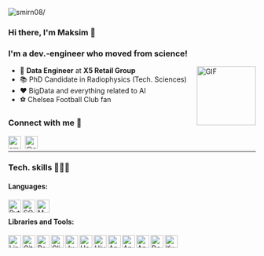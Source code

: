 <p align="left"> <img src=https://komarev.com/ghpvc/?username=smirn08&color=000000&label=😏 alt=smirn08/> </p>

### Hi there, I'm Maksim 👋 

### I'm a dev.-engineer who moved from science!
<img align="right" alt="GIF" src="https://cdnb.artstation.com/p/assets/images/images/011/722/225/original/bartosz-aziewicz-loader-aziewicz-bartosz-3-gp.gif?1531073801" height="120px"/>

- 🌱 **Data Engineer** at **X5 Retail Group**
- 📚 PhD Candidate in Radiophysics (Tech. Sciences)
- ❤️ BigData and everything related to AI
- ⚽️ Chelsea Football Club fan

### Connect with me 🤙

[<img align="left" alt="smirn08m@gmail.com" width="26px" src="https://simpleicons.org/icons/gmail.svg" style="margin-right:8px"/>][gmail]
[<img align="left" alt="@smirn08" width="26px" src="https://simpleicons.org/icons/telegram.svg" style="margin-right:8px"/>][telegram]
<br />

---
### Tech. skills 👨🏼‍💻

#### Languages:
<img align="left" alt="Python 3" width="26px" src="https://simpleicons.org/icons/python.svg" style="margin-right:3px"/>
<img align="left" alt="SQL" width="26px" src="https://cdn-icons-png.flaticon.com/512/29/29594.png" style="margin-right:3px"/>
<img align="left" alt="MATLAB" width="26px" src="https://www.shareicon.net/data/128x128/2016/06/19/603798_prog_512x512.png" style="margin-right:3px"/>
<br />

#### Libraries and Tools:

<img align="left" alt="Linux" width="26px" src="https://simpleicons.org/icons/linux.svg" style="margin-right:3px"/>
<img align="left" alt="Git" width="26px" src="https://simpleicons.org/icons/git.svg" style="margin-right:3px"/>
<img align="left" alt="PostgreSQL" width="26px" src="https://simpleicons.org/icons/postgresql.svg" style="margin-right:3px"/>
<img align="left" alt="ClickHouse" width="26px" src="https://simpleicons.org/icons/clickhouse.svg" style="margin-right:3px"/>
<img align="left" alt="Jupyter Notebook" width="26px" src="https://simpleicons.org/icons/jupyter.svg" style="margin-right:3px"/>
<img align="left" alt="Hadoop" width="26px" src="https://cdn.iconscout.com/icon/premium/png-64-thumb/hadoop-1-974157.png" style="margin-right:3px"/>
<img align="left" alt="Hive" width="26px" src="https://simpleicons.org/icons/hive.svg" style="margin-right:3px"/>
<img align="left" alt="Apache Spark" width="26px" src="https://simpleicons.org/icons/apachespark.svg" style="margin-right:3px"/>
<img align="left" alt="Apache Kafka" width="26px" src="https://simpleicons.org/icons/apachekafka.svg" style="margin-right:3px"/>
<img align="left" alt="Apache Airflow" width="26px" src="https://simpleicons.org/icons/apacheairflow.svg" style="margin-right:3px"/>
<img align="left" alt="Docker" width="26px" src="https://simpleicons.org/icons/docker.svg" style="margin-right:3px"/>
<img align="left" alt="Kubernetes" width="26px" src="https://simpleicons.org/icons/kubernetes.svg" style="margin-right:3px"/>


[gmail]: mailto:smirn08m@gmail.com
[telegram]: https://t.me/smirn08
